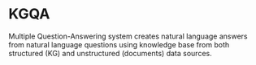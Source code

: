 # KGQA
Multiple Question-Answering system creates natural language answers from natural language questions using knowledge base from both structured (KG) and unstructured (documents) data sources.
